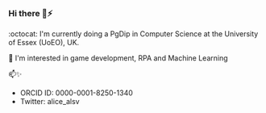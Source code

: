 ### Hi there 👋⚡

   
 
:octocat:     I'm currently doing a PgDip in Computer Science at the University of Essex (UoEO), UK. 
     
:rocket:      I'm interested in game development, RPA and Machine Learning 

📫:sparkles:  

* ORCID ID: 0000-0001-8250-1340
* Twitter: alice_alsv

<!--
**alicevillar/alicevillar** is a ✨ _special_ ✨ repository because its `README.md` (this file) appears on your GitHub profile.

 
 
